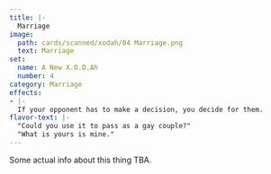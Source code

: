 ```yaml
---
title: |-
  Marriage
image: 
  path: cards/scanned/xodah/04 Marriage.png
  text: Marriage
set:
  name: A New X.O.D.Ah
  number: 4
category: Marriage
effects: 
- |-
  If your opponent has to make a decision, you decide for them.
flavor-text: |-
  "Could you use it to pass as a gay couple?"
  "What is yours is mine."
---
```

Some actual info about this thing TBA.
